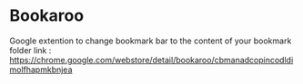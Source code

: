 Bookaroo
========

Google extention to change bookmark bar to the content of your bookmark folder
link : https://chrome.google.com/webstore/detail/bookaroo/cbmanadcopincodldimolfhapmkbnjea
